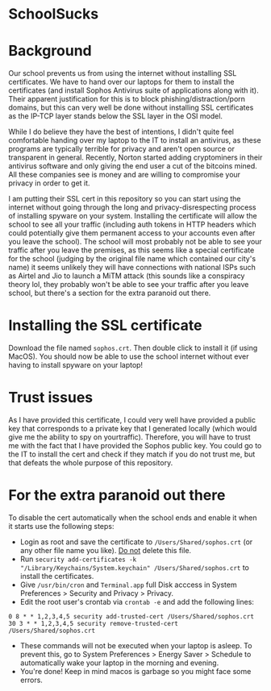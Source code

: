 # SchoolSucks

# Background

Our school prevents us from using the internet without installing SSL certificates. We have to hand over our laptops for them to install the certificates (and install Sophos Antivirus suite of applications along with it). Their apparent justification for this is to block phishing/distraction/porn domains, but this can very well be done without installing SSL certificates as the IP-TCP layer stands below the SSL layer in the OSI model.

While I do believe they have the best of intentions, I didn't quite feel comfortable handing over my laptop to the IT to install an antivirus, as these programs are typically terrible for privacy and aren't open source or transparent in general. Recently, Norton started adding cryptominers in their antivirus software and only giving the end user a cut of the bitcoins mined. All these companies see is money and are willing to compromise your privacy in order to get it. 

I am putting their SSL cert in this repository so you can start using the internet without going through the long and privacy-disrespecting process of installing spyware on your system. Installing the certificate will allow the school to see all your traffic (including auth tokens in HTTP headers which could potentially give them permanent access to your accounts even after you leave the school). The school will most probably not be able to see your traffic after you leave the premises, as this seems like a special certificate for the school (judging by the original file name which contained our city's name) it seems unlikely they will have connections with national ISPs such as Airtel and Jio to launch a MiTM attack (this sounds like a conspiracy theory lol, they probably won't be able to see your traffic after you leave school, but there's a section for the extra paranoid out there.


# Installing the SSL certificate

Download the file named `sophos.crt`. Then double click to install it (if using MacOS). You should now be able to use the school internet without ever having to install spyware on your laptop!

# Trust issues

As I have provided this certificate, I could very well have provided a public key that corresponds to a private key that I generated locally (which would give me the ability to spy on yourtraffic). Therefore, you will have to trust me with the fact that I have provided the Sophos public key. You could go to the IT to install the cert and check if they match if you do not trust me, but that defeats the whole purpose of this repository.


# For the extra paranoid out there

To disable the cert automatically when the school ends and enable it when it starts use the following steps:

- Login as root and save the certificate to `/Users/Shared/sophos.crt` (or any other file name you like). <ins>Do not</ins> delete this file.
- Run `security add-certificates -k "/Library/Keychains/System.keychain" /Users/Shared/sophos.crt` to install the certificates.
- Give `/usr/bin/cron` and `Terminal.app` full Disk acccess in System Preferences > Security and Privacy > Privacy.
- Edit the root user's crontab via `crontab -e` and add the following lines:

```
0 8 * * 1,2,3,4,5 security add-trusted-cert /Users/Shared/sophos.crt
30 3 * * 1,2,3,4,5 security remove-trusted-cert /Users/Shared/sophos.crt
```

- These commands will not be executed when your laptop is asleep. To prevent this, go to System Preferences > Energy Saver > Schedule to automatically wake your laptop in the morning and evening.
- You're done! Keep in mind macos is garbage so you might face some errors.
